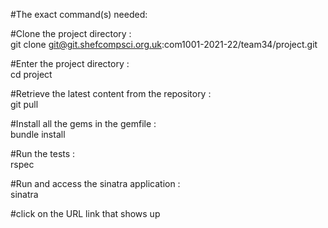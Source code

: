 #The exact command(s) needed:

#Clone the project directory :        
git clone git@git.shefcompsci.org.uk:com1001-2021-22/team34/project.git

#Enter the project directory :        
cd project

#Retrieve the latest content from the repository :        
git pull

#Install all the gems in the gemfile :        
bundle install

#Run the tests :        
rspec

#Run and access the sinatra application :        
sinatra

#click on the URL link that shows up     
